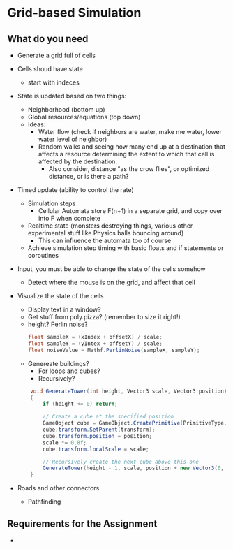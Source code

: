 # Grid-based Simulation

## What do you need
- Generate a grid full of cells
- Cells shoud have state
    - start with indeces
- State is updated based on two things:
    - Neighborhood (bottom up)
    - Global resources/equations (top down)
    - Ideas:
        - Water flow (check if neighbors are water, make me water, lower water level of neighbor)
        - Random walks and seeing how many end up at a destination that affects a resource determining the extent to which that cell is affected by the destination.
            - Also consider, distance "as the crow flies", or optimized distance, or is there a path?
        
- Timed update (ability to control the rate)
    - Simulation steps
        - Cellular Automata store F(n+1) in a separate grid, and copy over into F when complete
    - Realtime state (monsters destroying things, various other experimental stuff like Physics balls bouncing around)
        - This can influence the automata too of course
    - Achieve simulation step timing with basic floats and if statements or coroutines
- Input, you must be able to change the state of the cells somehow
    - Detect where the mouse is on the grid, and affect that cell
- Visualize the state of the cells
    - Display text in a window?
    - Get stuff from poly.pizza? (remember to size it right!)
    - height? Perlin noise?
        ```c#
        float sampleX = (xIndex + offsetX) / scale;
        float sampleY = (yIntex + offsetY) / scale;
        float noiseValue = Mathf.PerlinNoise(sampleX, sampleY);
        ```
    - Genereate buildings?
        - For loops and cubes?
        - Recursively?
    ```c#
        void GenerateTower(int height, Vector3 scale, Vector3 position)
        {
            if (height <= 0) return;

            // Create a cube at the specified position
            GameObject cube = GameObject.CreatePrimitive(PrimitiveType.Cube);
            cube.transform.SetParent(transform);
            cube.transform.position = position;
            scale *= 0.8f;
            cube.transform.localScale = scale;

            // Recursively create the next cube above this one
            GenerateTower(height - 1, scale, position + new Vector3(0, scale.y, 0));
        }
    ```
- Roads and other connectors
    - Pathfinding

## Requirements for the Assignment

- 

